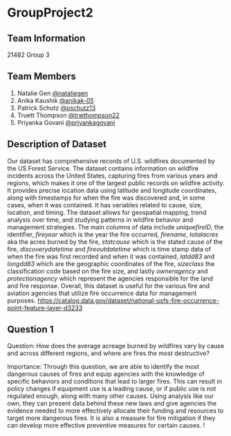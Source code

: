 # GroupProject2

## Team Information 
21482 Group 3 

## Team Members
1. Natalie Gen [@nataliegen](https://github.com/nataliegen/GroupProject2)
2. Anika Kaushik [@anikak-05](https://github.com/anikak-05)
3. Patrick Schutz [@pschutz13](https://github.com/pschutz13)
4. Truett Thompson [@trwthompson22](https://github.com/trwthompson22)
5. Priyanka Govani [@priyankagovani](https://github.com/priyankagovani)

## Description of Dataset
Our dataset has comprehensive records of U.S. wildfires documented by the US Forest Service. The dataset contains information on wildfire incidents across the United States, capturing fires from various years and regions, which makes it one of the largest public records on wildfire activity. It provides precise location data using latitude and longitude coordinates, along with timestamps for when the fire was discovered and, in some cases, when it was contained. It has variables related to cause, size, location, and timing. The dataset allows for geospatial mapping, trend analysis over time, and studying patterns in wildfire behavior and management strategies. The main columns of data include *uniquefireID*, the identifier, *fireyear* which is the year the fire occurred, *firename*, *totalacres* aka the acres burned by the fire, *statcause* which is the stated cause of the fire, *discoverydatetime* and *fireoutdatetime* which is time stamp data of when the fire was first recorded and when it was contained, *latdd83* and *longdd83* which are the geographic coordinates of the fire, *sizeclass* the classification code based on the fire size, and lastly *owneragency* and *protectionagency* which represent the agencies responsible for the land and fire response. Overall, this dataset is useful for the various fire and aviation agencies that utilize fire occurrence data for management purposes. 
https://catalog.data.gov/dataset/national-usfs-fire-occurrence-point-feature-layer-d3233

## Question 1
Question: How does the average acreage burned by wildfires vary by cause and across different regions, and where are fires the most destructive?

Importance: Through this question, we are able to identify the most dangerous causes of fires and equip agencies with the knowledge of specific behaviors and conditions that lead to larger fires. This can result in policy changes if equipment use is a leading cause, or if public use is not regulated enough, along with many other causes. Using analysis like our own, they can present data behind these new laws and give agencies the evidence needed to more effectively allocate their funding and resources to target more dangerous fires. It is also a measure for fire mitigation if they can develop more effective preventive measures for certain causes. 
!
